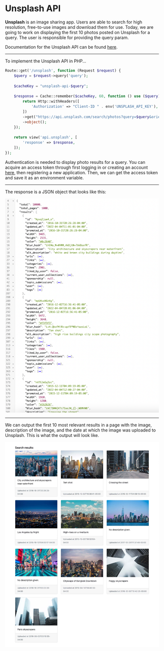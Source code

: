 # Unsplash API

**Unsplash** is an image sharing app. Users are able to search for high resolution, free-to-use images and download them for use. Today, we are going to work on displaying the first 10 photos posted on Unsplash for a query. The user is responsible for providing the query param.

Documentation for the Unsplash API can be found [here](https://unsplash.com/documentation).

***

To implement the Unsplash API in PHP...
```php
Route::get('/unsplash', function (Request $request) {
    $query = $request->query('query');

    $cacheKey = "unsplash-api-$query";

    $response = Cache::remember($cacheKey, 60, function () use ($query) {
        return Http::withHeaders([
            'Authorization' => "Client-ID " . env('UNSPLASH_API_KEY'),
        ])
        ->get("https://api.unsplash.com/search/photos?query=$query&orientation=landscape&page=1")
        ->object();
    });
    
    return view('api.unsplash', [
        'response' => $response,
    ]);
});
```

Authentication is needed to display photo results for a query. You can acquire an access token through first logging in or creating an account [here](https://unsplash.com/oauth/applications), then registering a new application. Then, we can get the access token and save it as an environment variable.

***

The response is a JSON object that looks like this:

![JSON object with search results for the keyword "city"](/img/json_results.png)

***

We can output the first 10 most relevant results in a page with the image, description of the image, and the date at which the image was uploaded to Unsplash. This is what the output will look like.

![A page outputting the top 10 search results for the keyword "city"](/img/city_results.jpg)